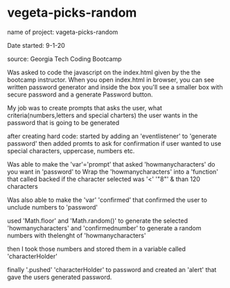 # vegeta-picks-random

name of project: vageta-picks-random

Date started: 9-1-20

source: Georgia Tech Coding Bootcamp

Was asked to code the javascript on the index.html given by the the bootcamp instructor.
When you open index.html in browser, you can see written password generator and inside the box you'll see a smaller box with secure password and a generate Password button.

My job was to create prompts that asks the user, what criteria(numbers,letters and special charters) the user wants in the password that is going to be generated

after creating hard code:
started by adding an 'eventlistener' to 'generate password' then added promts to ask for confirmation if
user wanted to use special characters, uppercase, numbers etc.

Was able to make the 'var'='prompt' that asked 'howmanycharacters' do you want in 'password'
to Wrap the 'howmanycharacters' into a 'function' that called backed if the character selected was '<' '"8"' & than 120 characters

Was also able to make the 'var' 'confirmed' that confirmed the user to unclude numbers to 'password'

used 'Math.floor' and 'Math.random()' to generate the selected 'howmanycharacters'
and 'confirmednumber' to generate a random numbers with thelenght of 'howmanycharacters'

then I took those numbers and stored them in a variable called 'characterHolder'

finally '.pushed' 'characterHolder' to password and created an 'alert'
that gave the users generated password.

